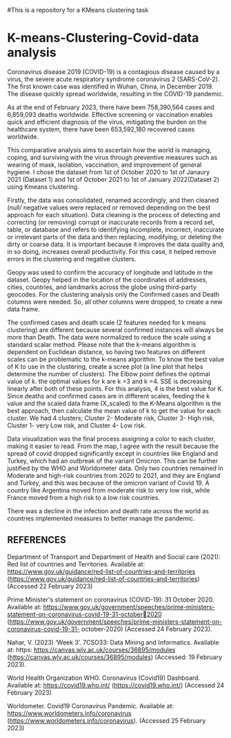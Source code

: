#This is a repository for a KMeans clustering task
# K-means-Clustering-Covid-data analysis

Coronavirus disease 2019 (COVID-19) is a contagious disease caused by a virus, the severe acute
respiratory syndrome coronavirus 2 (SARS-CoV-2). The first known case was identified in Wuhan, China, in
December 2019. The disease quickly spread worldwide, resulting in the COVID-19 pandemic.

As at the end of February 2023, there have been 758,390,564 cases and 6,859,093 deaths worldwide.
Effective screening or vaccination enables quick and efficient diagnosis of the virus, mitigating the burden on
the healthcare system, there have been 653,592,180 recovered cases worldwide.

This comparative analysis aims to ascertain how the world is managing, coping, and surviving with the virus
through preventive measures such as wearing of mask, isolation, vaccination, and improvement of general
hygiene. I chose the dataset from 1st of October 2020 to 1st of Janaury 2021 (Dataset 1) and 1st of October
2021 to 1st of January 2022(Dataset 2) using Kmeans clustering.

Firstly, the data was consolidated, renamed accordingly, and then cleaned (null/ negative values were
replaced or removed depending on the best approach for each situation).
Data cleaning is the process of detecting and correcting (or removing) corrupt or inaccurate records from a
record set, table, or database and refers to identifying incomplete, incorrect, inaccurate or irrelevant parts of
the data and then replacing, modifying, or deleting the dirty or coarse data. It is important because it
improves the data quality and, in so doing, increases overall productivity. For this case, it helped remove
errors in the clustering and negative clusters.

Geopy was used to confirm the accuracy of longitude and latitude in the dataset. Geopy helped in the
location of the coordinates of addresses, cities, countries, and landmarks across the globe using third-party
geocodes. For the clustering analysis only the Confirmed cases and Death columns were needed. So, all
other columns were dropped, to create a new data frame.

The confirmed cases and death scale (2 features needed for k means clustering) are different because
several confirmed instances will always be more than Death. The data were normalized to reduce the scale
using a standard scalar method. Please note that the k-means algorithm is dependent on Euclidean
distance, so having two features on different scales can be problematic to the k-means algorithm.
To know the best value of K to use in the clustering, create a scree plot (a line plot that helps determine the
number of clusters). The Elbow point defines the optimal value of k. the optimal values for k are k =3 and k
=4. SSE is decreasing linearly after both of these points. For this analysis, 4 is the best value for K. Since
deaths and confirmed cases are in different scales, feeding the k value and the scaled data frame
(X_scaled) to the K-Means algorithm is the best approach, then calculate the mean value of k to get the
value for each cluster. We had 4 clusters; Cluster 2- Moderate risk, Cluster 3- High risk, Cluster 1- very Low
risk, and Cluster 4- Low risk.

Data visualization was the final process assigning a color to each cluster, making it easier to read.
From the map, I agree with the result because the spread of covid dropped significantly except in countries
like England and Turkey, which had an outbreak of the variant Omicron. This can be further justified by the
WHO and Worldometer data. Only two countries remained in Moderate and high-risk countries from 2020 to
2021, and they are England and Turkey, and this was because of the omicron variant of Covid 19. A country
like Argentina moved from moderate risk to very low risk, while France moved from a high risk to a low risk
countries.

There was a decline in the infection and death rate across the world as countries implemented measures to
better manage the pandemic.

## REFERENCES
Department of Transport and Department of Health and Social care (2021): Red list of countries and
Territories. Available at: https://www.gov.uk/guidance/red-list-of-countries-and-territories
(https://www.gov.uk/guidance/red-list-of-countries-and-territories) (Accessed 22 February 2023)

Prime Minister's statement on coronavirus (COVID-19): 31 October 2020. Available at:
https://www.gov.uk/government/speeches/prime-ministers-statement-on-coronavirus-covid-19-31-october2020 (https://www.gov.uk/government/speeches/prime-ministers-statement-on-coronavirus-covid-19-31-
october-2020) (Accessed 24 February 2023).

Nahar, V. (2023) ‘Week 3’. 7CSO33: Data Mining and Informatics. Available at: https:
https://canvas.wlv.ac.uk/courses/36895/modules (https://canvas.wlv.ac.uk/courses/36895/modules)
(Accessed: 19 February 2023).

World Health Organization WHO. Coronavirus (Covid19) Dashboard. Available at: https://covid19.who.int/
(https://covid19.who.int/) (Accessed 24 February 2023)

Worldometer. Covid19 Coronavirus Pandemic. Available at: https://www.worldometers.info/coronavirus
(https://www.worldometers.info/coronavirus). (Accessed 25 February 2023)

